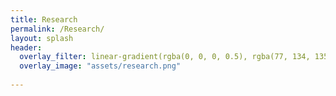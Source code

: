 ```yaml
---
title: Research
permalink: /Research/
layout: splash
header:
  overlay_filter: linear-gradient(rgba(0, 0, 0, 0.5), rgba(77, 134, 135, 0.5))
  overlay_image: "assets/research.png"
  
---
```

